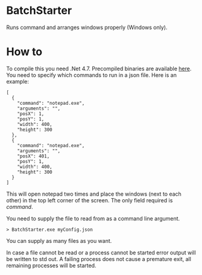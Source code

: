 # BatchStarter
Runs command and arranges windows properly (Windows only).

# How to
To compile this you need .Net 4.7. Precompiled binaries are available [here](https://github.com/b0wter/BatchStarter/releases).
You need to specify which commands to run in a json file. Here is an example:
```
[
  {
    "command": "notepad.exe",
    "arguments": "",
    "posX": 1,
    "posY": 1,
    "width": 400,
    "height": 300
  },
  {
    "command": "notepad.exe",
    "arguments": "",
    "posX": 401,
    "posY": 1,
    "width": 400,
    "height": 300
  }
]
```
This will open notepad two times and place the windows (next to each other) in the top left corner of the screen. The only field required is _command_.

You need to supply the file to read from as a command line argument.
```
> BatchStarter.exe myConfig.json
```
You can supply as many files as you want.

In case a file cannot be read or a process cannot be started error output will be written to std out. A failing process does not cause a premature exit, all remaining processes will be started.
